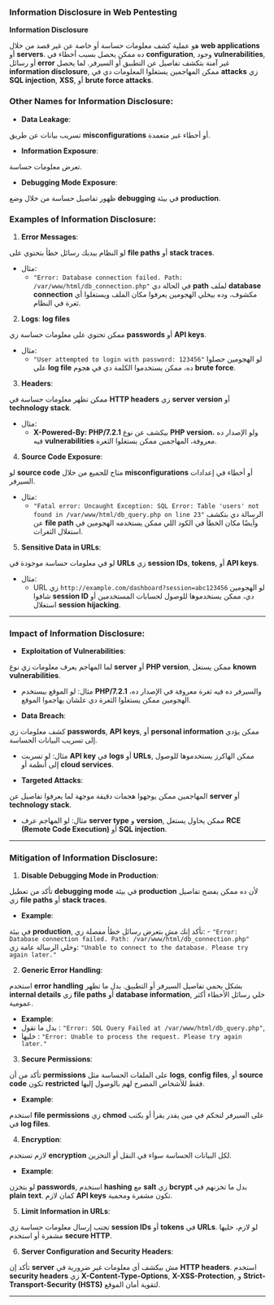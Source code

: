 
### **Information Disclosure in Web Pentesting**

**Information Disclosure** 

هو عملية كشف معلومات حساسة أو خاصة عن غير قصد من خلال **web applications** أو **servers**. ده ممكن يحصل بسبب أخطاء في **configuration**, وجود **vulnerabilities**, أو رسائل **error** غير آمنة بتكشف تفاصيل عن التطبيق أو السيرفر. لما يحصل **information disclosure**, ممكن المهاجمين يستغلوا المعلومات دي في **attacks** زي **SQL injection**, **XSS**, أو **brute force attacks**.

### **Other Names for Information Disclosure**:
- **Data Leakage**:
  
تسريب بيانات عن طريق **misconfigurations** أو أخطاء غير متعمدة.
- **Information Exposure**:
  
تعرض معلومات حساسة.
- **Debugging Mode Exposure**:

ظهور تفاصيل حساسة من خلال وضع **debugging** في بيئة **production**.

### **Examples of Information Disclosure**:

1. **Error Messages**:


لو النظام بيديك رسائل خطأ بتحتوي على **file paths** أو **stack traces**.  
 
   - مثال:
     - `"Error: Database connection failed. Path: /var/www/html/db_connection.php"`
     في الحالة دي **path** لملف **database connection** مكشوف، وده بيخلي الهجومين يعرفوا مكان الملف ويستغلوا أي ثغرة في النظام.

2. **Logs**: **log files**


ممكن تحتوي على معلومات حساسة زي **passwords** أو **API keys**.  
  
   - مثال:
     - `"User attempted to login with password: 123456"`
     لو الهجومين حصلوا على **log file** ده، ممكن يستخدموا الكلمة دي في هجوم **brute force**.

3. **Headers**:


ممكن تظهر معلومات حساسة في **HTTP headers** زي **server version** أو **technology stack**.  

   - مثال:
     - **X-Powered-By: PHP/7.2.1**
     بيكشف عن نوع **PHP version**، ولو الإصدار ده فيه **vulnerabilities** معروفة، المهاجمين ممكن يستغلوا الثغرة.

4. **Source Code Exposure**:


لو **source code** متاح للجميع من خلال **misconfigurations** أو أخطاء في إعدادات السيرفر.  
  
   - مثال:
     - `"Fatal error: Uncaught Exception: SQL Error: Table 'users' not found in /var/www/html/db_query.php on line 23"`
     الرسالة دي بتكشف عن **file path** وأيضًا مكان الخطأ في الكود اللي ممكن يستخدمه الهجومين في استغلال الثغرات.

5. **Sensitive Data in URLs**:


لو في معلومات حساسة موجودة في **URLs** زي **session IDs**, **tokens**, أو **API keys**.
  
   - مثال:
     - URL زي `http://example.com/dashboard?session=abc123456`
     لو الهجومين شافوا **session ID** دي، ممكن يستخدموها للوصول لحسابات المستخدمين أو استغلال **session hijacking**.

---

### **Impact of Information Disclosure**:
- **Exploitation of Vulnerabilities**:

لما المهاجم يعرف معلومات زي نوع **server** أو **PHP version**, ممكن يستغل **known vulnerabilities**.

   
   - مثال: لو الموقع بيستخدم **PHP/7.2.1** والسيرفر ده فيه ثغرة معروفة في الإصدار ده، الهجومين ممكن يستغلوا الثغرة دي علشان يهاجموا الموقع.

- **Data Breach**:

كشف معلومات زي **passwords**, **API keys**, أو **personal information** ممكن يؤدي إلى تسريب البيانات الحساسة.

   
   - مثال: لو تسربت **API key** في **logs** أو **URLs**, ممكن الهاكرز يستخدموها للوصول إلى أنظمة أو **cloud services**.

- **Targeted Attacks**:

المهاجمين ممكن يوجهوا هجمات دقيقة موجهة لما يعرفوا تفاصيل عن **server** أو **technology stack**.
 
   - مثال: لو المهاجم عرف **server type** و **version**, ممكن يحاول يستغل **RCE (Remote Code Execution)** أو **SQL injection**.

---

### **Mitigation of Information Disclosure**:

1. **Disable Debugging Mode in Production**:

تأكد من تعطيل **debugging mode** في بيئة **production** لأن ده ممكن يفضح تفاصيل زي **file paths** أو **stack traces**.  
   - **Example**:

في بيئة **production**, تأكد إنك مش بتعرض رسائل خطأ مفصلة زي:
     - `"Error: Database connection failed. Path: /var/www/html/db_connection.php"`
     وخلي الرسالة عامة زي: `"Unable to connect to the database. Please try again later."`

2. **Generic Error Handling**:

استخدم **error handling** بشكل يحمي تفاصيل السيرفر أو التطبيق. بدل ما تظهر **internal details** زي **file paths** أو **database information**, خلي رسائل الأخطاء أكثر عمومية.
   - **Example**:
   - بدل ما تقول : `"Error: SQL Query Failed at /var/www/html/db_query.php"`,
   -  خليها : `"Error: Unable to process the request. Please try again later."`

3. **Secure Permissions**:

تأكد من أن **permissions** على الملفات الحساسة مثل **logs**, **config files**, أو **source code** تكون **restricted** فقط للأشخاص المصرح لهم بالوصول إليها.
   - **Example**:

استخدم **file permissions** زي **chmod** على السيرفر لتحكم في مين يقدر يقرأ أو يكتب في **log files**.

4. **Encryption**:

لازم تستخدم **encryption** لكل البيانات الحساسة سواء في النقل أو التخزين.
   - **Example**:

لو بتخزن **passwords**, استخدم **hashing** مع **salt** زي **bcrypt** بدل ما تخزنهم في **plain text**. كمان لازم **API keys** تكون مشفرة ومحمية.

5. **Limit Information in URLs**:

تجنب إرسال معلومات حساسة زي **session IDs** أو **tokens** في **URLs**. لو لازم، خليها مشفرة أو استخدم **secure HTTP**.

6. **Server Configuration and Security Headers**:

تأكد إن **server** مش بيكشف أي معلومات غير ضرورية في **HTTP headers**. استخدم **security headers** زي **X-Content-Type-Options**, **X-XSS-Protection**, و **Strict-Transport-Security (HSTS)** لتقوية أمان الموقع.

---

